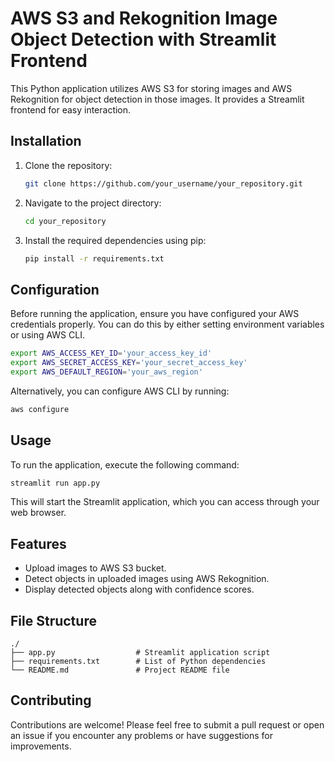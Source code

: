 # AWS S3 and Rekognition Image Object Detection with Streamlit Frontend

This Python application utilizes AWS S3 for storing images and AWS Rekognition for object detection in those images. It provides a Streamlit frontend for easy interaction.

## Installation

1. Clone the repository:

    ```bash
    git clone https://github.com/your_username/your_repository.git
    ```

2. Navigate to the project directory:

    ```bash
    cd your_repository
    ```

3. Install the required dependencies using pip:

    ```bash
    pip install -r requirements.txt
    ```

## Configuration

Before running the application, ensure you have configured your AWS credentials properly. You can do this by either setting environment variables or using AWS CLI.

```bash
export AWS_ACCESS_KEY_ID='your_access_key_id'
export AWS_SECRET_ACCESS_KEY='your_secret_access_key'
export AWS_DEFAULT_REGION='your_aws_region'
```

Alternatively, you can configure AWS CLI by running:
```bash
aws configure
```

## Usage

To run the application, execute the following command:

```bash
streamlit run app.py
```

This will start the Streamlit application, which you can access through your web browser.

## Features

- Upload images to AWS S3 bucket.
- Detect objects in uploaded images using AWS Rekognition.
- Display detected objects along with confidence scores.

## File Structure
```
./
├── app.py                  # Streamlit application script
├── requirements.txt        # List of Python dependencies
└── README.md               # Project README file
```

## Contributing

Contributions are welcome! Please feel free to submit a pull request or open an issue if you encounter any problems or have suggestions for improvements.